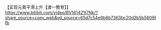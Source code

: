 【实现元素平滑上升【渡一教育】】 https://www.bilibili.com/video/BV161421t7Nk/?share_source=copy_web&vd_source=65d7c54e9b8b7363bc20d2b5b5809ffb